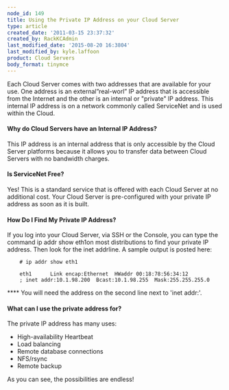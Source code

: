 ```yaml
---
node_id: 149
title: Using the Private IP Address on your Cloud Server
type: article
created_date: '2011-03-15 23:37:32'
created_by: RackKCAdmin
last_modified_date: '2015-08-20 16:3804'
last_modified_by: kyle.laffoon
product: Cloud Servers
body_format: tinymce
---
```


Each Cloud Server comes with two addresses that are available for your
use. One address is an external&rdquo;real-worl&rdquo; IP address that is
accessible from the Internet and the other is an internal or "private"
IP address.  This internal IP address is on a network commonly called
ServiceNet and is used within the Cloud.

#### Why do Cloud Servers have an Internal IP Address?

This IP address is an internal address that is only accessible by the
Cloud Server platforms because it allows you to transfer data between
Cloud Servers with no bandwidth charges.

#### Is ServiceNet Free?

Yes! This is a standard service that is offered with each Cloud Server
at no additional cost. Your Cloud Server is pre-configured with your
private IP address as soon as it is built.

#### How Do I Find My Private IP Address?

If you log into your Cloud Server, via SSH or the Console, you can type
the command ip addr show eth1on most distributions to find your private
IP address. Then look for the inet addrline. A sample output is posted
here:

        # ip addr show eth1

        eth1      Link encap:Ethernet  HWaddr 00:18:78:56:34:12 
        ; inet addr:10.1.98.200  Bcast:10.1.98.255  Mask:255.255.255.0

\*\*\*\* You will need the address on the second line next to 'inet
addr:'.

#### What can I use the private address for?

The private IP address has many uses:

-   High-availability Heartbeat
-   Load balancing
-   Remote database connections
-   NFS/rsync
-   Remote backup

As you can see, the possibilities are endless!

